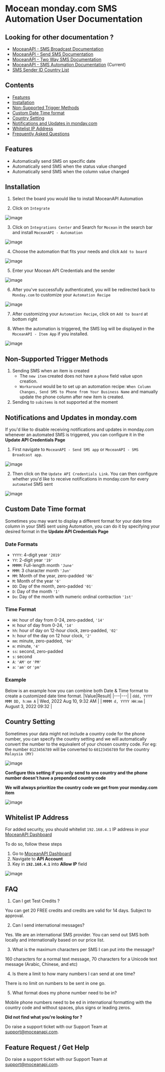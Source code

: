 # Mocean monday.com SMS Automation User Documentation

## Looking for other documentation ?
- [MoceanAPI - SMS Broadcast Documentation](https://moceanapi.github.io/monday-dashboard/)
- [MoceanAPI - Send SMS Documentation](https://moceanapi.github.io/monday-item/)
- [MoceanAPI - Two Way SMS Documentation](https://moceanapi.github.io/monday-two-way/)
- [MoceanAPI - SMS Automation Documentation](https://moceanapi.github.io/monday-automation/)  (Current)
- [SMS Sender ID Country List](https://moceanapi.github.io/monday/)

## Contents
- [Features](#features)
- [Installation](#installation)
- [Non-Supported Trigger Methods](#non-supported-trigger-methods)
- [Custom Date Time format](#custom-date-time-format)
- [Country Setting](#country-setting)
- [Notifications and Updates in monday.com](#notifications-and-updates-in-mondaycom)
- [Whitelist IP Address](#whitelist-ip-address)
- [Frequently Asked Questions](#faq)

## Features
- Automatically send SMS on specific date
- Automatically send SMS when the status value changed
- Automatically send SMS when the column value changed

## Installation

1. Select the board you would like to install MoceanAPI Automation

2. Click on `Integrate`

![image](https://user-images.githubusercontent.com/24620178/153557889-12aac289-64c2-4ddc-b265-e3838e9703c9.png)

3. Click on `Integrations Center` and Search for `Mocean` in the search bar and install `MoceanAPI - Automation`

![image](https://user-images.githubusercontent.com/24620178/153558065-f8f9f4bc-ad8f-45db-9f43-91dabfde2a96.png)

4. Choose the automation that fits your needs and click `Add to board`

![image](https://user-images.githubusercontent.com/24620178/153558167-20baab8b-1d81-4fb3-8961-f0d4198a60ca.png)

5. Enter your Mocean API Credentials and the sender

![image](https://user-images.githubusercontent.com/24620178/203029859-d9273a25-20c2-47b9-8724-7739d51bb407.png)

6. After you've successfully authenticated, you will be redirected back to `Monday.com` to customize your `Automation Recipe`

![image](https://user-images.githubusercontent.com/24620178/153558546-4ea76118-41c5-496e-a02a-89736fc285b6.png)

7. After customizing your `Automation Recipe`, click on `Add to board` at bottom right

8. When the automation is triggered, the SMS log will be displayed in the `MoceanAPI - Item App` if you installed.

![image](https://user-images.githubusercontent.com/24620178/153558811-685771d1-bc23-4ba7-bf78-4301173af29a.png)

## Non-Supported Trigger Methods
1. Sending SMS when an item is created
    - The `new item` created does not have a `phone` field value upon creation.
    - `Workaround` would be to set up an automation recipe: `When Column Changes, Send SMS to Phone from Your Business Name` and manually update the phone column after new item is created.
2. Sending to `subitems` is not supported at the moment

## Notifications and Updates in monday.com
If you'd like to disable receiving notifications and updates in monday.com whenever an automated SMS is triggered, you can configure it in the **Update API Credentials Page**

1. First navigate to `MoceanAPI - Send SMS app` or `MoceanAPI - SMS Broadcast app`.

![image](https://user-images.githubusercontent.com/24620178/223055251-72aa588b-eac3-4b85-9a1d-e792a55fb1d4.png)

2. Then click on the `Update API Credentials Link`. You can then configure whether you'd like to receive notifications in monday.com for every `automated` SMS sent

![image](https://user-images.githubusercontent.com/24620178/203029535-98bc5e6d-572e-4ed5-8f45-66d5a2796989.png)

## Custom Date Time format
Sometimes you may want to display a different format for your date time column in your SMS sent using Automation, you can do it by specifying your desired format in the **Update API Credentials Page**
### Date Formats
- `YYYY`: 4-digit year `'2019'`
- `YY`: 2-digit year `'19'`
- `MMMM`: Full-length month `'June'`
- `MMM`: 3 character month `'Jun'`
- `MM`: Month of the year, zero-padded `'06'`
- `M`: Month of the year `'6'`
- `DD`: Day of the month, zero-padded `'01'`
- `D`: Day of the month `'1'`
- `Do`: Day of the month with numeric ordinal contraction `'1st'`

### Time Format
- `HH`: hour of day from 0-24, zero-padded, `'14'`
- `H`: hour of day from 0-24, `'14'`
- `hh`: hour of day on 12-hour clock, zero-padded, `'02'`
- `h`: hour of the day on 12 hour clock, `'2'`
- `mm`: minute, zero-padded, `'04'`
- `m`: minute, `'4'`
- `ss`: second, zero-padded
- `s`: second
- `A`: `'AM'` or `'PM'`
- `a`: `'am'` or `'pm'`

### Example
Below is an example how you can combine both Date & Time format to create a customized date time format.
|Value|Result|
|---|---|
|  `ddd, YYYY MMM DD, h:mm A` | Wed, 2022 Aug 10, 9:32 AM  |
| `MMMM d, YYYY HH:mm`  |  August 3, 2022 09:32 |

## Country Setting
Sometimes your data might not include a country code for the phone number, you can specify the country setting and we will automatically convert the number to the equivalent of your chosen country code. 
For eg: the number `0123456789` will be converted to `60123456789` for the country `Malaysia (MY)`

![image](https://user-images.githubusercontent.com/24620178/220264383-5ccfeab6-0777-417e-a86c-9679a0c60a9d.png)

**Configure this setting if you only send to one country and the phone number doesn't have a prepended country code**

**We will always prioritize the country code we get from your monday.com item**

![image](https://user-images.githubusercontent.com/24620178/220265401-b54eb38e-e7cd-4531-94f6-07dc7c755b71.png)

## Whitelist IP Address

For added security, you should whitelist `192.168.4.1` IP address in your [MoceanAPI Dashboard](https://dashboard.moceanapi.com)

To do so, follow these steps

1. Go to [MoceanAPI Dashboard](https://dashboard.moceanapi.com/user/apisetting)
2. Navigate to **API Account** 
3. Key in **`192.168.4.1`** into **Allow IP** field

![image](https://user-images.githubusercontent.com/24620178/200761674-1ccb6e6c-2d7b-499d-bef6-ee47a3e2a624.png)

## FAQ
1. Can I get Test Credits ?

You can get 20 FREE credits and credits are valid for 14 days. Subject to approval.

2. Can I send international messages?

Yes. We are an international SMS provider. You can send out SMS both locally and internationally based on our price list.

3. What is the maximum characters per SMS I can put into the message?

160 characters for a normal text message, 70 characters for a Unicode text message (Arabic, Chinese, and etc)

4. Is there a limit to how many numbers I can send at one time?

There is no limit on numbers to be sent in one go.

5. What format does my phone number need to be in?

Mobile phone numbers need to be 
ed in international formatting with the country code and without spaces, plus signs or leading zeros.

**Did not find what you're looking for ?**

Do raise a support ticket with our Support Team at [support@moceanapi.com](mailto:support@moceanapi.com).

## Feature Request / Get Help
Do raise a support ticket with our Support Team at [support@moceanapi.com](mailto:support@moceanapi.com).
